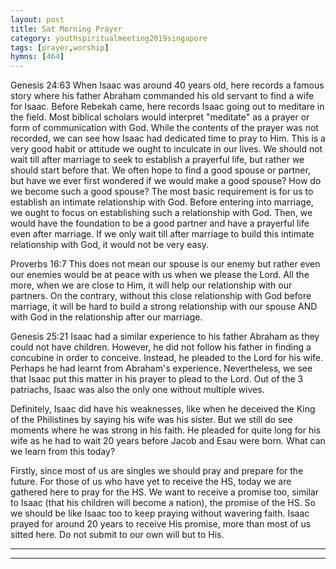 ```yaml
---
layout: post
title: Sat Morning Prayer
category: youthspiritualmeeting2019singapore
tags: [prayer,worship]
hymns: [464]
---
```


Genesis 24:63
When Isaac was around 40 years old, here records a famous story where his father Abraham commanded his old servant to find a wife for Isaac. Before Rebekah came, here records Isaac going out to meditare in the field. Most biblical scholars would interpret "meditate" as a prayer or form of communication with God. While the contents of the prayer was not recorded, we can see how Isaac had dedicated time to pray to Him. This is a very good habit or attitude we ought to inculcate in our lives. We should not wait till after marriage to seek to establish a prayerful life, but rather we should start before that. We often hope to find a good spouse or partner, but have we ever first wondered if we would make a good spouse? How do we become such a good spouse? The most basic requirement is for us to establish an intimate relationship with God. Before entering into marriage, we ought to focus on establishing such a relationship with God. Then, we would have the foundation to be a good partner and have a prayerful life even after marriage. If we only wait till after marriage to build this intimate relationship with God, it would not be very easy.

Proverbs 16:7
This does not mean our spouse is our enemy but rather even our enemies would be at peace with us when we please the Lord. All the more, when we are close to Him, it will help our relationship with our partners. On the contrary, without this close relationship with God before marriage, it will be hard to build a strong relationship with our spouse AND with God in the relationship after our marriage.

Genesis 25:21
Isaac had a similar experience to his father Abraham as they could not have children. However, he did not follow his father in finding a concubine in order to conceive. Instead, he pleaded to the Lord for his wife. Perhaps he had learnt from Abraham's experience. Nevertheless, we see that Isaac put this matter in his prayer to plead to the Lord. Out of the 3 patriachs, Isaac was also the only one without multiple wives. 

Definitely, Isaac did have his weaknesses, like when he deceived the King of the Philistines by saying his wife was his sister. But we still do see moments where he was strong in his faith. He pleaded for quite long for his wife as he had to wait 20 years before Jacob and Esau were born. What can we learn from this today? 

Firstly, since most of us are singles we should pray and prepare for the future. For those of us who have yet to receive the HS, today we are gathered here to pray for the HS. We want to receive a promise too, similar to Isaac (that his children will become a nation), the promise of the HS. So we should be like Isaac too to keep praying without wavering faith. Isaac prayed for around 20 years to receive His promise, more than most of us sitted here. Do not submit to our own will but to His.



----
****
